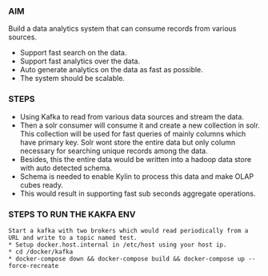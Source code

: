 ### AIM
Build a data analytics system that can consume records from various sources.
 * Support fast search on the data.
 * Support fast analytics over the data.
 * Auto generate analytics on the data as fast as possible.
 * The system should be scalable.


### STEPS
 * Using Kafka to read from various data sources and stream the data.
 * Then a solr consumer will consume it and create a new collection in solr.
 This collection will be used for fast queries of mainly columns which have primary key. Solr wont store the
 entire data but only column necessary for searching unique records among the data.
 * Besides, this the entire data would be written into a hadoop data store with auto detected schema.
 * Schema is needed to enable Kylin to process this data and make OLAP cubes ready.
 * This would result in supporting fast sub seconds aggregate operations.
 


### STEPS TO RUN THE KAKFA ENV
    Start a kafka with two brokers which would read periodically from a URL and write to a topic named test.
    * Setup docker.host.internal in /etc/host using your host ip.
    * cd /docker/kafka
    * docker-compose down && docker-compose build && docker-compose up --force-recreate


